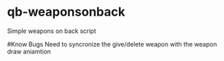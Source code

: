# qb-weaponsonback
Simple weapons on back script

#Know Bugs
Need to syncronize the give/delete weapon with the weapon draw aniamtion
